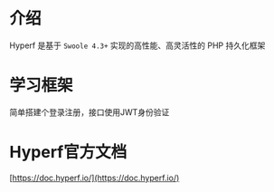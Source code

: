 # 介绍

Hyperf 是基于 `Swoole 4.3+` 实现的高性能、高灵活性的 PHP 持久化框架
# 学习框架

简单搭建个登录注册，接口使用JWT身份验证

# Hyperf官方文档

[https://doc.hyperf.io/](https://doc.hyperf.io/)